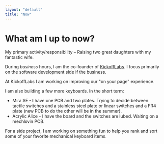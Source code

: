 ```yaml
---
layout: "default"
title: "Now"
---
```


# What am I up to now?

My primary activity/responsibility – Raising two great daughters with my fantastic wife.

During _business_ hours, I am the co-founder of [KickoffLabs](https://kickofflabs.com). I focus primarily on the software development side if the business.

At KickoffLabs I am working on improving our "on your page" experience.

I am also building a few more keyboards. In the short term:

* Mira SE - I have one PCB and two plates. Trying to decide between tactile switches and a stainless steel plate or linear switches and a FR4 plate (new PCB to do the other will be in the summer).
* Acrylic Alice - I have the board and the switches are lubed. Waiting on a mechlovin PCB.

For a side project, I am working on something fun to help you rank and sort some of your favorite mechanical keyboard items.
